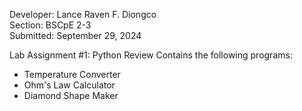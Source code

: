 Developer: Lance Raven F. Diongco<br/>
Section: BSCpE 2-3 <br/>
Submitted: September 29, 2024

Lab Assignment #1: Python Review
Contains the following programs:
- Temperature Converter
- Ohm's Law Calculator
- Diamond Shape Maker
